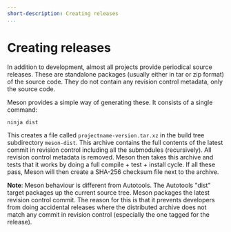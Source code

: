 ```yaml
---
short-description: Creating releases
...
```


# Creating releases

In addition to development, almost all projects provide periodical
source releases. These are standalone packages (usually either in tar
or zip format) of the source code. They do not contain any revision
control metadata, only the source code.

Meson provides a simple way of generating these. It consists of a
single command:

    ninja dist

This creates a file called `projectname-version.tar.xz` in the build
tree subdirectory `meson-dist`. This archive contains the full
contents of the latest commit in revision control including all the
submodules (recursively). All revision control metadata is removed.
Meson then takes
this archive and tests that it works by doing a full compile + test +
install cycle. If all these pass, Meson will then create a SHA-256
checksum file next to the archive.

**Note**: Meson behaviour is different from Autotools. The Autotools
"dist" target packages up the current source tree. Meson packages
the latest revision control commit. The reason for this is that it
prevents developers from doing accidental releases where the
distributed archive does not match any commit in revision control
(especially the one tagged for the release).
